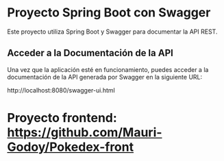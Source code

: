 # Proyecto Spring Boot con Swagger

Este proyecto utiliza Spring Boot y Swagger para documentar la API REST.

## Acceder a la Documentación de la API

Una vez que la aplicación esté en funcionamiento, puedes acceder a la documentación de la API generada por Swagger en la siguiente URL:

http://localhost:8080/swagger-ui.html

# Proyecto frontend: https://github.com/Mauri-Godoy/Pokedex-front
